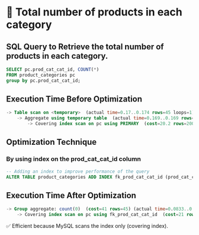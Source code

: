 # 🔢 Total number of products in each category
## SQL Query to Retrieve the total number of products in each category.

```sql
SELECT pc.prod_cat_cat_id, COUNT(*)
FROM product_categories pc
group by pc.prod_cat_cat_id;
```

## Execution Time Before Optimization
```sql
-> Table scan on <temporary>  (actual time=0.17..0.174 rows=45 loops=1)
    -> Aggregate using temporary table  (actual time=0.169..0.169 rows=45 loops=1)
        -> Covering index scan on pc using PRIMARY  (cost=20.2 rows=200) (actual time=0.0554..0.0793 rows=200 loops=1)
```

## Optimization Technique
### By using index on the prod_cat_cat_id column 
```sql
-- Adding an index to improve performance of the query
ALTER TABLE product_categories ADD INDEX fk_prod_cat_cat_id (prod_cat_cat_id);
```

## Execution Time After Optimization

```sql
-> Group aggregate: count(0)  (cost=41 rows=45) (actual time=0.0833..0.141 rows=45 loops=1)
    -> Covering index scan on pc using fk_prod_cat_cat_id  (cost=21 rows=200) (actual time=0.0743..0.113 rows=200 loops=1)
```

✅ Efficient because MySQL scans the index only (covering index).
